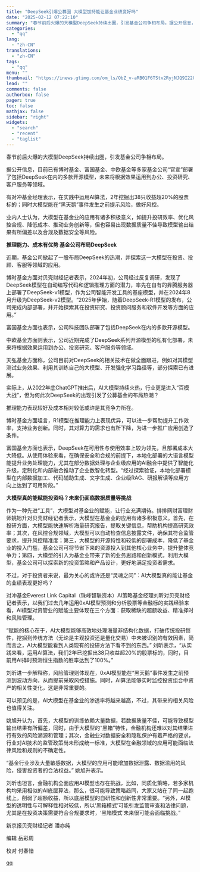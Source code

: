```yaml
---
title: "DeepSeek引爆公募圈 大模型加持能让基金业绩变好吗"
date: "2025-02-12 07:22:10"
summary: "春节前后火爆的大模型DeepSeek持续出圈，引发基金公司争相布局。据公开信息，目前已有博时基金、富..."
categories:
  - "qq"
lang:
  - "zh-CN"
translations:
  - "zh-CN"
tags:
  - "qq"
menu: ""
thumbnail: "https://inews.gtimg.com/om_ls/ObZ_v-aRB01F6TStv2RyjNJQ9I22UNPdAriLYadaI3nxsAA_640360/0"
lead: ""
comments: false
authorbox: false
pager: true
toc: false
mathjax: false
sidebar: "right"
widgets:
  - "search"
  - "recent"
  - "taglist"
---
```


春节前后火爆的大模型DeepSeek持续出圈，引发基金公司争相布局。

据公开信息，目前已有博时基金、富国基金、中欧基金等多家基金公司“官宣”部署了包括DeepSeek在内的多款开源模型，未来将根据效果运用到办公、投资研究、客户服务等领域。

有对冲基金经理表示，在实践中运用AI算法，2年挖掘出38只收益超20%的股票标的；同时大模型能在“黑天鹅”事件发生之前提示风险，做好风控。

业内人士认为，大模型在基金业的应用有诸多积极意义，如提升投研效率、优化风控合规、降低成本、推动业务创新等，但也容易出现数据质量不佳导致模型输出结果有所偏差以及合规及数据安全等风险。

**推理能力、成本有优势 基金公司布局DeepSeek**

近期，基金公司掀起了一股布局DeepSeek的热潮，并探索这一大模型在投资、投顾、客服等领域的应用。

博时基金方面对贝壳财经记者表示，2024年初，公司经过反复调研，发现了DeepSeek模型在自动编写代码和逻辑推理方面的潜力，率先在自有的昇腾服务器上部署了DeepSeek-v1模型，作为公司智能开发工具的基座模型，并在2024年8月升级为DeepSeek-v2模型。“2025年伊始，随着DeepSeek-R1模型的发布，公司完成内部部署，并开始探索其在投资研究、投资顾问服务和软件开发等方面的应用。”

富国基金方面也表示，公司科技团队部署了包括DeepSeek在内的多款开源模型。

中欧基金方面则表示，公司近期完成了DeepSeek系列开源模型的私有化部署，未来将根据效果运用到办公、投资研究、客户服务等领域。

天弘基金方面称，公司目前对DeepSeek的相关技术在做全面跟进，例如对其模型测试业务效果、利用其训练自己的大模型、开发强化学习路径等，部分探索已有进展。

实际上，从2022年底ChatGPT推出后，AI大模型持续火热，行业更是进入“百模大战”，但为何此次DeepSeek的出现引发了公募基金的布局热潮？

推理能力表现较好及成本相对较低或许是其竞争力所在。

博时基金方面坦言，R1模型在推理能力上表现优异，可以进一步帮助提升工作效率，支持业务创新。同时，其对算力的需求也有所下降，为进一步推广应用创造了条件。

富国基金方面也表示，DeepSeek在可用性与使用效率上较为领先，且部署成本大大降低。从使用体验来看，在确保安全和合规的前提下，本地化部署的大语言模型能提升业务处理能力，尤其在部分数据处理与企业级应用的AI融合中提供了智能化升级，定制化和内部融合推动了企业数智化转型。“经过探索验证，本地化部署模型在内部数据加工、代码辅助生成、文字生成、企业级RAG、研报解读等应用方向上达到了可用阶段。”

**大模型真的能赋能投资吗？未来仍面临****数据****质量****等****挑战**

作为一种先进“工具”，大模型对基金业的赋能，让行业充满期待。排排网财富理财师姚旭升对贝壳财经记者表示，大模型在基金业的应用有诸多积极意义。首先，在投研方面，大模型能快速解析海量研究报告，提取关键信息，帮助机构提高研究效率；其次，在风控合规领域，大模型可以自动检查信息披露文件，确保其符合监管要求，提升风控精准度；第三，大模型的开源特性和较低的部署成本，降低了基金业的投入门槛，基金公司可将节省下来的资源投入到其他核心业务中，提升整体竞争力；第四，大模型的引入为基金业带来了新的业务思路和创新模式，利用大模型，基金公司可以探索新的投资策略和产品设计，更好地满足投资者需求。

不过，对于投资者来说，最为关心的或许还是“灵魂之问”：AI大模型真的能让基金的业绩表现更好吗？

对冲基金Everest Link Capital（珠峰智联资本）AI策略基金经理刘昕对贝壳财经记者表示，以我们过去几年运用0xAI模型预测和分析股票等金融标的实践经验来看，AI模型对资管业的赋能主要体现在三个方面：获取稀缺的超额收益、精准择时和风险管理。

“赋能的核心在于，AI大模型能够高效地处理海量非结构化数据，打破传统投研惯性，挖掘到传统方法（无论是主观投资还是量化交易）中未被识别的有效因素，简而言之，AI大模型能看到人类现有的投研方法下看不到的东西。” 刘昕表示，“从实践来看，运用AI算法，我们2年已挖掘出38只收益超20%的股票标的，同时，目前用AI择时预测恒生指数的胜率达到了100%。”

刘昕进一步解释称，风险管理则体现在，0xAI模型能在“黑天鹅”事件发生之前预测到波动方向，从而提前采取风控措施。同时，AI算法能够实时监控投资组合中资产的相关性变化，这是非常重要的。

可以预见的是，AI大模型在基金业的渗透率将越来越高，不过，其带来的相关风险也值得关注。

姚旭升认为，首先，大模型的训练依赖大量数据，若数据质量不佳，可能导致模型输出结果有所偏差，同时，由于大模型的“黑箱”特性，金融机构还难以对其结果进行有效的风险溯源和管理；其次，金融业对数据安全和隐私保护有着严格的要求，行业对AI技术的监管政策尚未形成统一标准，大模型在金融领域的应用可能面临法律风险和规则的不确定性。

“基金行业涉及大量敏感数据，大模型的应用可能增加数据泄露、数据滥用的风险，侵害投资者的合法权益。” 姚旭升表示。

刘昕也坦言，金融机构全面应用AI模型也存在挑战，比如，同质化策略，若多家机构均采用相似的AI底层算法，那么，很可能导致策略趋同，大家又站在了同一起跑线上，削弱了超额收益，所以底层模型的自研性和创新性非常重要。“另外，AI模型的透明性与可解释性相对较低，所以‘黑箱模式’可能引发监管审查和法律问题，尤其是在投资决策需要符合合规要求时，‘黑箱模式’未来很可能会面临挑战。”

新京报贝壳财经记者 潘亦纯

编辑 岳彩周

校对 付春愔

[qq](https://new.qq.com/rain/a/20250212A01CG100)
